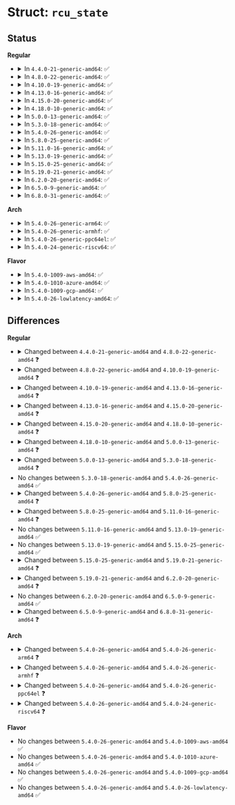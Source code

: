 # Struct: <code>rcu_state</code>

## Status
<b>Regular</b>
<ul>
<li>
<details>
<summary>In <code>4.4.0-21-generic-amd64</code>: ✅</summary>

```c
struct rcu_state {
    struct rcu_node[5] node;
    struct rcu_node *[3] level;
    u8 flavor_mask;
    struct rcu_data * rda;
    call_rcu_func_t call;
    int ncpus;
    u8 boost;
    long unsigned int gpnum;
    long unsigned int completed;
    struct task_struct * gp_kthread;
    wait_queue_head_t gp_wq;
    short int gp_flags;
    short int gp_state;
    raw_spinlock_t orphan_lock;
    struct callback_head * orphan_nxtlist;
    struct callback_head * * orphan_nxttail;
    struct callback_head * orphan_donelist;
    struct callback_head * * orphan_donetail;
    long int qlen_lazy;
    long int qlen;
    struct mutex barrier_mutex;
    atomic_t barrier_cpu_count;
    struct completion barrier_completion;
    long unsigned int barrier_sequence;
    long unsigned int expedited_sequence;
    atomic_long_t expedited_workdone0;
    atomic_long_t expedited_workdone1;
    atomic_long_t expedited_workdone2;
    atomic_long_t expedited_workdone3;
    atomic_long_t expedited_normal;
    atomic_t expedited_need_qs;
    wait_queue_head_t expedited_wq;
    int ncpus_snap;
    long unsigned int jiffies_force_qs;
    long unsigned int n_force_qs;
    long unsigned int n_force_qs_lh;
    long unsigned int n_force_qs_ngp;
    long unsigned int gp_start;
    long unsigned int gp_activity;
    long unsigned int jiffies_stall;
    long unsigned int jiffies_resched;
    long unsigned int n_force_qs_gpstart;
    long unsigned int gp_max;
    const char * name;
    char abbr;
    struct list_head flavors;
}
```
</details>
</li>
<li>
<details>
<summary>In <code>4.8.0-22-generic-amd64</code>: ✅</summary>

```c
struct rcu_state {
    struct rcu_node[5] node;
    struct rcu_node *[3] level;
    u8 flavor_mask;
    struct rcu_data * rda;
    call_rcu_func_t call;
    int ncpus;
    u8 boost;
    long unsigned int gpnum;
    long unsigned int completed;
    struct task_struct * gp_kthread;
    struct swait_queue_head gp_wq;
    short int gp_flags;
    short int gp_state;
    raw_spinlock_t orphan_lock;
    struct callback_head * orphan_nxtlist;
    struct callback_head * * orphan_nxttail;
    struct callback_head * orphan_donelist;
    struct callback_head * * orphan_donetail;
    long int qlen_lazy;
    long int qlen;
    struct mutex barrier_mutex;
    atomic_t barrier_cpu_count;
    struct completion barrier_completion;
    long unsigned int barrier_sequence;
    struct mutex exp_mutex;
    struct mutex exp_wake_mutex;
    long unsigned int expedited_sequence;
    atomic_long_t expedited_normal;
    atomic_t expedited_need_qs;
    struct swait_queue_head expedited_wq;
    int ncpus_snap;
    long unsigned int jiffies_force_qs;
    long unsigned int jiffies_kick_kthreads;
    long unsigned int n_force_qs;
    long unsigned int n_force_qs_lh;
    long unsigned int n_force_qs_ngp;
    long unsigned int gp_start;
    long unsigned int gp_activity;
    long unsigned int jiffies_stall;
    long unsigned int jiffies_resched;
    long unsigned int n_force_qs_gpstart;
    long unsigned int gp_max;
    const char * name;
    char abbr;
    struct list_head flavors;
}
```
</details>
</li>
<li>
<details>
<summary>In <code>4.10.0-19-generic-amd64</code>: ✅</summary>

```c
struct rcu_state {
    struct rcu_node[131] node;
    struct rcu_node *[4] level;
    u8 flavor_mask;
    struct rcu_data * rda;
    call_rcu_func_t call;
    int ncpus;
    u8 boost;
    long unsigned int gpnum;
    long unsigned int completed;
    struct task_struct * gp_kthread;
    struct swait_queue_head gp_wq;
    short int gp_flags;
    short int gp_state;
    raw_spinlock_t orphan_lock;
    struct callback_head * orphan_nxtlist;
    struct callback_head * * orphan_nxttail;
    struct callback_head * orphan_donelist;
    struct callback_head * * orphan_donetail;
    long int qlen_lazy;
    long int qlen;
    struct mutex barrier_mutex;
    atomic_t barrier_cpu_count;
    struct completion barrier_completion;
    long unsigned int barrier_sequence;
    struct mutex exp_mutex;
    struct mutex exp_wake_mutex;
    long unsigned int expedited_sequence;
    atomic_long_t expedited_normal;
    atomic_t expedited_need_qs;
    struct swait_queue_head expedited_wq;
    int ncpus_snap;
    long unsigned int jiffies_force_qs;
    long unsigned int jiffies_kick_kthreads;
    long unsigned int n_force_qs;
    long unsigned int n_force_qs_lh;
    long unsigned int n_force_qs_ngp;
    long unsigned int gp_start;
    long unsigned int gp_activity;
    long unsigned int jiffies_stall;
    long unsigned int jiffies_resched;
    long unsigned int n_force_qs_gpstart;
    long unsigned int gp_max;
    const char * name;
    char abbr;
    struct list_head flavors;
}
```
</details>
</li>
<li>
<details>
<summary>In <code>4.13.0-16-generic-amd64</code>: ✅</summary>

```c
struct rcu_state {
    struct rcu_node[521] node;
    struct rcu_node *[4] level;
    struct rcu_data * rda;
    call_rcu_func_t call;
    int ncpus;
    u8 boost;
    long unsigned int gpnum;
    long unsigned int completed;
    struct task_struct * gp_kthread;
    struct swait_queue_head gp_wq;
    short int gp_flags;
    short int gp_state;
    raw_spinlock_t orphan_lock;
    struct rcu_cblist orphan_pend;
    struct rcu_cblist orphan_done;
    struct mutex barrier_mutex;
    atomic_t barrier_cpu_count;
    struct completion barrier_completion;
    long unsigned int barrier_sequence;
    struct mutex exp_mutex;
    struct mutex exp_wake_mutex;
    long unsigned int expedited_sequence;
    atomic_t expedited_need_qs;
    struct swait_queue_head expedited_wq;
    int ncpus_snap;
    long unsigned int jiffies_force_qs;
    long unsigned int jiffies_kick_kthreads;
    long unsigned int n_force_qs;
    long unsigned int n_force_qs_lh;
    long unsigned int n_force_qs_ngp;
    long unsigned int gp_start;
    long unsigned int gp_activity;
    long unsigned int jiffies_stall;
    long unsigned int jiffies_resched;
    long unsigned int n_force_qs_gpstart;
    long unsigned int gp_max;
    const char * name;
    char abbr;
    struct list_head flavors;
}
```
</details>
</li>
<li>
<details>
<summary>In <code>4.15.0-20-generic-amd64</code>: ✅</summary>

```c
struct rcu_state {
    struct rcu_node[521] node;
    struct rcu_node *[4] level;
    struct rcu_data * rda;
    call_rcu_func_t call;
    int ncpus;
    u8 boost;
    long unsigned int gpnum;
    long unsigned int completed;
    struct task_struct * gp_kthread;
    struct swait_queue_head gp_wq;
    short int gp_flags;
    short int gp_state;
    struct mutex barrier_mutex;
    atomic_t barrier_cpu_count;
    struct completion barrier_completion;
    long unsigned int barrier_sequence;
    struct mutex exp_mutex;
    struct mutex exp_wake_mutex;
    long unsigned int expedited_sequence;
    atomic_t expedited_need_qs;
    struct swait_queue_head expedited_wq;
    int ncpus_snap;
    long unsigned int jiffies_force_qs;
    long unsigned int jiffies_kick_kthreads;
    long unsigned int n_force_qs;
    long unsigned int n_force_qs_lh;
    long unsigned int n_force_qs_ngp;
    long unsigned int gp_start;
    long unsigned int gp_activity;
    long unsigned int jiffies_stall;
    long unsigned int jiffies_resched;
    long unsigned int n_force_qs_gpstart;
    long unsigned int gp_max;
    const char * name;
    char abbr;
    struct list_head flavors;
}
```
</details>
</li>
<li>
<details>
<summary>In <code>4.18.0-10-generic-amd64</code>: ✅</summary>

```c
struct rcu_state {
    struct rcu_node[521] node;
    struct rcu_node *[4] level;
    struct rcu_data * rda;
    call_rcu_func_t call;
    int ncpus;
    u8 boost;
    long unsigned int gpnum;
    long unsigned int completed;
    struct task_struct * gp_kthread;
    struct swait_queue_head gp_wq;
    short int gp_flags;
    short int gp_state;
    struct mutex barrier_mutex;
    atomic_t barrier_cpu_count;
    struct completion barrier_completion;
    long unsigned int barrier_sequence;
    struct mutex exp_mutex;
    struct mutex exp_wake_mutex;
    long unsigned int expedited_sequence;
    atomic_t expedited_need_qs;
    struct swait_queue_head expedited_wq;
    int ncpus_snap;
    long unsigned int jiffies_force_qs;
    long unsigned int jiffies_kick_kthreads;
    long unsigned int n_force_qs;
    long unsigned int gp_start;
    long unsigned int gp_activity;
    long unsigned int jiffies_stall;
    long unsigned int jiffies_resched;
    long unsigned int n_force_qs_gpstart;
    long unsigned int gp_max;
    const char * name;
    char abbr;
    struct list_head flavors;
}
```
</details>
</li>
<li>
<details>
<summary>In <code>5.0.0-13-generic-amd64</code>: ✅</summary>

```c
struct rcu_state {
    struct rcu_node[521] node;
    struct rcu_node *[4] level;
    int ncpus;
    u8 boost;
    long unsigned int gp_seq;
    struct task_struct * gp_kthread;
    struct swait_queue_head gp_wq;
    short int gp_flags;
    short int gp_state;
    struct mutex barrier_mutex;
    atomic_t barrier_cpu_count;
    struct completion barrier_completion;
    long unsigned int barrier_sequence;
    struct mutex exp_mutex;
    struct mutex exp_wake_mutex;
    long unsigned int expedited_sequence;
    atomic_t expedited_need_qs;
    struct swait_queue_head expedited_wq;
    int ncpus_snap;
    long unsigned int jiffies_force_qs;
    long unsigned int jiffies_kick_kthreads;
    long unsigned int n_force_qs;
    long unsigned int gp_start;
    long unsigned int gp_end;
    long unsigned int gp_activity;
    long unsigned int gp_req_activity;
    long unsigned int jiffies_stall;
    long unsigned int jiffies_resched;
    long unsigned int n_force_qs_gpstart;
    long unsigned int gp_max;
    const char * name;
    char abbr;
    raw_spinlock_t ofl_lock;
}
```
</details>
</li>
<li>
<details>
<summary>In <code>5.3.0-18-generic-amd64</code>: ✅</summary>

```c
struct rcu_state {
    struct rcu_node[521] node;
    struct rcu_node *[4] level;
    int ncpus;
    u8 boost;
    long unsigned int gp_seq;
    struct task_struct * gp_kthread;
    struct swait_queue_head gp_wq;
    short int gp_flags;
    short int gp_state;
    long unsigned int gp_wake_time;
    long unsigned int gp_wake_seq;
    struct mutex barrier_mutex;
    atomic_t barrier_cpu_count;
    struct completion barrier_completion;
    long unsigned int barrier_sequence;
    struct mutex exp_mutex;
    struct mutex exp_wake_mutex;
    long unsigned int expedited_sequence;
    atomic_t expedited_need_qs;
    struct swait_queue_head expedited_wq;
    int ncpus_snap;
    long unsigned int jiffies_force_qs;
    long unsigned int jiffies_kick_kthreads;
    long unsigned int n_force_qs;
    long unsigned int gp_start;
    long unsigned int gp_end;
    long unsigned int gp_activity;
    long unsigned int gp_req_activity;
    long unsigned int jiffies_stall;
    long unsigned int jiffies_resched;
    long unsigned int n_force_qs_gpstart;
    long unsigned int gp_max;
    const char * name;
    char abbr;
    raw_spinlock_t ofl_lock;
}
```
</details>
</li>
<li>
<details>
<summary>In <code>5.4.0-26-generic-amd64</code>: ✅</summary>

```c
struct rcu_state {
    struct rcu_node[521] node;
    struct rcu_node *[4] level;
    int ncpus;
    u8 boost;
    long unsigned int gp_seq;
    struct task_struct * gp_kthread;
    struct swait_queue_head gp_wq;
    short int gp_flags;
    short int gp_state;
    long unsigned int gp_wake_time;
    long unsigned int gp_wake_seq;
    struct mutex barrier_mutex;
    atomic_t barrier_cpu_count;
    struct completion barrier_completion;
    long unsigned int barrier_sequence;
    struct mutex exp_mutex;
    struct mutex exp_wake_mutex;
    long unsigned int expedited_sequence;
    atomic_t expedited_need_qs;
    struct swait_queue_head expedited_wq;
    int ncpus_snap;
    long unsigned int jiffies_force_qs;
    long unsigned int jiffies_kick_kthreads;
    long unsigned int n_force_qs;
    long unsigned int gp_start;
    long unsigned int gp_end;
    long unsigned int gp_activity;
    long unsigned int gp_req_activity;
    long unsigned int jiffies_stall;
    long unsigned int jiffies_resched;
    long unsigned int n_force_qs_gpstart;
    long unsigned int gp_max;
    const char * name;
    char abbr;
    raw_spinlock_t ofl_lock;
}
```
</details>
</li>
<li>
<details>
<summary>In <code>5.8.0-25-generic-amd64</code>: ✅</summary>

```c
struct rcu_state {
    struct rcu_node[521] node;
    struct rcu_node *[4] level;
    int ncpus;
    u8 boost;
    long unsigned int gp_seq;
    struct task_struct * gp_kthread;
    struct swait_queue_head gp_wq;
    short int gp_flags;
    short int gp_state;
    long unsigned int gp_wake_time;
    long unsigned int gp_wake_seq;
    struct mutex barrier_mutex;
    atomic_t barrier_cpu_count;
    struct completion barrier_completion;
    long unsigned int barrier_sequence;
    struct mutex exp_mutex;
    struct mutex exp_wake_mutex;
    long unsigned int expedited_sequence;
    atomic_t expedited_need_qs;
    struct swait_queue_head expedited_wq;
    int ncpus_snap;
    u8 cbovld;
    u8 cbovldnext;
    long unsigned int jiffies_force_qs;
    long unsigned int jiffies_kick_kthreads;
    long unsigned int n_force_qs;
    long unsigned int gp_start;
    long unsigned int gp_end;
    long unsigned int gp_activity;
    long unsigned int gp_req_activity;
    long unsigned int jiffies_stall;
    long unsigned int jiffies_resched;
    long unsigned int n_force_qs_gpstart;
    long unsigned int gp_max;
    const char * name;
    char abbr;
    raw_spinlock_t ofl_lock;
}
```
</details>
</li>
<li>
<details>
<summary>In <code>5.11.0-16-generic-amd64</code>: ✅</summary>

```c
struct rcu_state {
    struct rcu_node[521] node;
    struct rcu_node *[4] level;
    int ncpus;
    int n_online_cpus;
    u8 boost;
    long unsigned int gp_seq;
    long unsigned int gp_max;
    struct task_struct * gp_kthread;
    struct swait_queue_head gp_wq;
    short int gp_flags;
    short int gp_state;
    long unsigned int gp_wake_time;
    long unsigned int gp_wake_seq;
    struct mutex barrier_mutex;
    atomic_t barrier_cpu_count;
    struct completion barrier_completion;
    long unsigned int barrier_sequence;
    struct mutex exp_mutex;
    struct mutex exp_wake_mutex;
    long unsigned int expedited_sequence;
    atomic_t expedited_need_qs;
    struct swait_queue_head expedited_wq;
    int ncpus_snap;
    u8 cbovld;
    u8 cbovldnext;
    long unsigned int jiffies_force_qs;
    long unsigned int jiffies_kick_kthreads;
    long unsigned int n_force_qs;
    long unsigned int gp_start;
    long unsigned int gp_end;
    long unsigned int gp_activity;
    long unsigned int gp_req_activity;
    long unsigned int jiffies_stall;
    long unsigned int jiffies_resched;
    long unsigned int n_force_qs_gpstart;
    const char * name;
    char abbr;
    raw_spinlock_t ofl_lock;
}
```
</details>
</li>
<li>
<details>
<summary>In <code>5.13.0-19-generic-amd64</code>: ✅</summary>

```c
struct rcu_state {
    struct rcu_node[521] node;
    struct rcu_node *[4] level;
    int ncpus;
    int n_online_cpus;
    u8 boost;
    long unsigned int gp_seq;
    long unsigned int gp_max;
    struct task_struct * gp_kthread;
    struct swait_queue_head gp_wq;
    short int gp_flags;
    short int gp_state;
    long unsigned int gp_wake_time;
    long unsigned int gp_wake_seq;
    struct mutex barrier_mutex;
    atomic_t barrier_cpu_count;
    struct completion barrier_completion;
    long unsigned int barrier_sequence;
    struct mutex exp_mutex;
    struct mutex exp_wake_mutex;
    long unsigned int expedited_sequence;
    atomic_t expedited_need_qs;
    struct swait_queue_head expedited_wq;
    int ncpus_snap;
    u8 cbovld;
    u8 cbovldnext;
    long unsigned int jiffies_force_qs;
    long unsigned int jiffies_kick_kthreads;
    long unsigned int n_force_qs;
    long unsigned int gp_start;
    long unsigned int gp_end;
    long unsigned int gp_activity;
    long unsigned int gp_req_activity;
    long unsigned int jiffies_stall;
    long unsigned int jiffies_resched;
    long unsigned int n_force_qs_gpstart;
    const char * name;
    char abbr;
    raw_spinlock_t ofl_lock;
}
```
</details>
</li>
<li>
<details>
<summary>In <code>5.15.0-25-generic-amd64</code>: ✅</summary>

```c
struct rcu_state {
    struct rcu_node[521] node;
    struct rcu_node *[4] level;
    int ncpus;
    int n_online_cpus;
    u8 boost;
    long unsigned int gp_seq;
    long unsigned int gp_max;
    struct task_struct * gp_kthread;
    struct swait_queue_head gp_wq;
    short int gp_flags;
    short int gp_state;
    long unsigned int gp_wake_time;
    long unsigned int gp_wake_seq;
    struct mutex barrier_mutex;
    atomic_t barrier_cpu_count;
    struct completion barrier_completion;
    long unsigned int barrier_sequence;
    struct mutex exp_mutex;
    struct mutex exp_wake_mutex;
    long unsigned int expedited_sequence;
    atomic_t expedited_need_qs;
    struct swait_queue_head expedited_wq;
    int ncpus_snap;
    u8 cbovld;
    u8 cbovldnext;
    long unsigned int jiffies_force_qs;
    long unsigned int jiffies_kick_kthreads;
    long unsigned int n_force_qs;
    long unsigned int gp_start;
    long unsigned int gp_end;
    long unsigned int gp_activity;
    long unsigned int gp_req_activity;
    long unsigned int jiffies_stall;
    long unsigned int jiffies_resched;
    long unsigned int n_force_qs_gpstart;
    const char * name;
    char abbr;
    raw_spinlock_t ofl_lock;
}
```
</details>
</li>
<li>
<details>
<summary>In <code>5.19.0-21-generic-amd64</code>: ✅</summary>

```c
struct rcu_state {
    struct rcu_node[521] node;
    struct rcu_node *[4] level;
    int ncpus;
    int n_online_cpus;
    long unsigned int gp_seq;
    long unsigned int gp_max;
    struct task_struct * gp_kthread;
    struct swait_queue_head gp_wq;
    short int gp_flags;
    short int gp_state;
    long unsigned int gp_wake_time;
    long unsigned int gp_wake_seq;
    struct mutex barrier_mutex;
    atomic_t barrier_cpu_count;
    struct completion barrier_completion;
    long unsigned int barrier_sequence;
    raw_spinlock_t barrier_lock;
    struct mutex exp_mutex;
    struct mutex exp_wake_mutex;
    long unsigned int expedited_sequence;
    atomic_t expedited_need_qs;
    struct swait_queue_head expedited_wq;
    int ncpus_snap;
    u8 cbovld;
    u8 cbovldnext;
    long unsigned int jiffies_force_qs;
    long unsigned int jiffies_kick_kthreads;
    long unsigned int n_force_qs;
    long unsigned int gp_start;
    long unsigned int gp_end;
    long unsigned int gp_activity;
    long unsigned int gp_req_activity;
    long unsigned int jiffies_stall;
    long unsigned int jiffies_resched;
    long unsigned int n_force_qs_gpstart;
    const char * name;
    char abbr;
    arch_spinlock_t ofl_lock;
    int nocb_is_setup;
}
```
</details>
</li>
<li>
<details>
<summary>In <code>6.2.0-20-generic-amd64</code>: ✅</summary>

```c
struct rcu_state {
    struct rcu_node[521] node;
    struct rcu_node *[4] level;
    int ncpus;
    int n_online_cpus;
    long unsigned int gp_seq;
    long unsigned int gp_max;
    struct task_struct * gp_kthread;
    struct swait_queue_head gp_wq;
    short int gp_flags;
    short int gp_state;
    long unsigned int gp_wake_time;
    long unsigned int gp_wake_seq;
    long unsigned int gp_seq_polled;
    long unsigned int gp_seq_polled_snap;
    long unsigned int gp_seq_polled_exp_snap;
    struct mutex barrier_mutex;
    atomic_t barrier_cpu_count;
    struct completion barrier_completion;
    long unsigned int barrier_sequence;
    raw_spinlock_t barrier_lock;
    struct mutex exp_mutex;
    struct mutex exp_wake_mutex;
    long unsigned int expedited_sequence;
    atomic_t expedited_need_qs;
    struct swait_queue_head expedited_wq;
    int ncpus_snap;
    u8 cbovld;
    u8 cbovldnext;
    long unsigned int jiffies_force_qs;
    long unsigned int jiffies_kick_kthreads;
    long unsigned int n_force_qs;
    long unsigned int gp_start;
    long unsigned int gp_end;
    long unsigned int gp_activity;
    long unsigned int gp_req_activity;
    long unsigned int jiffies_stall;
    long unsigned int jiffies_resched;
    long unsigned int n_force_qs_gpstart;
    const char * name;
    char abbr;
    arch_spinlock_t ofl_lock;
    int nocb_is_setup;
}
```
</details>
</li>
<li>
<details>
<summary>In <code>6.5.0-9-generic-amd64</code>: ✅</summary>

```c
struct rcu_state {
    struct rcu_node[521] node;
    struct rcu_node *[4] level;
    int ncpus;
    int n_online_cpus;
    long unsigned int gp_seq;
    long unsigned int gp_max;
    struct task_struct * gp_kthread;
    struct swait_queue_head gp_wq;
    short int gp_flags;
    short int gp_state;
    long unsigned int gp_wake_time;
    long unsigned int gp_wake_seq;
    long unsigned int gp_seq_polled;
    long unsigned int gp_seq_polled_snap;
    long unsigned int gp_seq_polled_exp_snap;
    struct mutex barrier_mutex;
    atomic_t barrier_cpu_count;
    struct completion barrier_completion;
    long unsigned int barrier_sequence;
    raw_spinlock_t barrier_lock;
    struct mutex exp_mutex;
    struct mutex exp_wake_mutex;
    long unsigned int expedited_sequence;
    atomic_t expedited_need_qs;
    struct swait_queue_head expedited_wq;
    int ncpus_snap;
    u8 cbovld;
    u8 cbovldnext;
    long unsigned int jiffies_force_qs;
    long unsigned int jiffies_kick_kthreads;
    long unsigned int n_force_qs;
    long unsigned int gp_start;
    long unsigned int gp_end;
    long unsigned int gp_activity;
    long unsigned int gp_req_activity;
    long unsigned int jiffies_stall;
    long unsigned int jiffies_resched;
    long unsigned int n_force_qs_gpstart;
    const char * name;
    char abbr;
    arch_spinlock_t ofl_lock;
    int nocb_is_setup;
}
```
</details>
</li>
<li>
<details>
<summary>In <code>6.8.0-31-generic-amd64</code>: ✅</summary>

```c
struct rcu_state {
    struct rcu_node[521] node;
    struct rcu_node *[4] level;
    int ncpus;
    int n_online_cpus;
    long unsigned int gp_seq;
    long unsigned int gp_max;
    struct task_struct * gp_kthread;
    struct swait_queue_head gp_wq;
    short int gp_flags;
    short int gp_state;
    long unsigned int gp_wake_time;
    long unsigned int gp_wake_seq;
    long unsigned int gp_seq_polled;
    long unsigned int gp_seq_polled_snap;
    long unsigned int gp_seq_polled_exp_snap;
    struct mutex barrier_mutex;
    atomic_t barrier_cpu_count;
    struct completion barrier_completion;
    long unsigned int barrier_sequence;
    raw_spinlock_t barrier_lock;
    struct mutex exp_mutex;
    struct mutex exp_wake_mutex;
    long unsigned int expedited_sequence;
    atomic_t expedited_need_qs;
    struct swait_queue_head expedited_wq;
    int ncpus_snap;
    u8 cbovld;
    u8 cbovldnext;
    long unsigned int jiffies_force_qs;
    long unsigned int jiffies_kick_kthreads;
    long unsigned int n_force_qs;
    long unsigned int gp_start;
    long unsigned int gp_end;
    long unsigned int gp_activity;
    long unsigned int gp_req_activity;
    long unsigned int jiffies_stall;
    int nr_fqs_jiffies_stall;
    long unsigned int jiffies_resched;
    long unsigned int n_force_qs_gpstart;
    const char * name;
    char abbr;
    arch_spinlock_t ofl_lock;
    int nocb_is_setup;
}
```
</details>
</li>
</ul>
<b>Arch</b>
<ul>
<li>
<details>
<summary>In <code>5.4.0-26-generic-arm64</code>: ✅</summary>

```c
struct rcu_state {
    struct rcu_node[17] node;
    struct rcu_node *[3] level;
    int ncpus;
    u8 boost;
    long unsigned int gp_seq;
    struct task_struct * gp_kthread;
    struct swait_queue_head gp_wq;
    short int gp_flags;
    short int gp_state;
    long unsigned int gp_wake_time;
    long unsigned int gp_wake_seq;
    struct mutex barrier_mutex;
    atomic_t barrier_cpu_count;
    struct completion barrier_completion;
    long unsigned int barrier_sequence;
    struct mutex exp_mutex;
    struct mutex exp_wake_mutex;
    long unsigned int expedited_sequence;
    atomic_t expedited_need_qs;
    struct swait_queue_head expedited_wq;
    int ncpus_snap;
    long unsigned int jiffies_force_qs;
    long unsigned int jiffies_kick_kthreads;
    long unsigned int n_force_qs;
    long unsigned int gp_start;
    long unsigned int gp_end;
    long unsigned int gp_activity;
    long unsigned int gp_req_activity;
    long unsigned int jiffies_stall;
    long unsigned int jiffies_resched;
    long unsigned int n_force_qs_gpstart;
    long unsigned int gp_max;
    const char * name;
    char abbr;
    raw_spinlock_t ofl_lock;
}
```
</details>
</li>
<li>
<details>
<summary>In <code>5.4.0-26-generic-armhf</code>: ✅</summary>

```c
struct rcu_state {
    struct rcu_node[1] node;
    struct rcu_node *[2] level;
    int ncpus;
    u8 boost;
    long unsigned int gp_seq;
    struct task_struct * gp_kthread;
    struct swait_queue_head gp_wq;
    short int gp_flags;
    short int gp_state;
    long unsigned int gp_wake_time;
    long unsigned int gp_wake_seq;
    struct mutex barrier_mutex;
    atomic_t barrier_cpu_count;
    struct completion barrier_completion;
    long unsigned int barrier_sequence;
    struct mutex exp_mutex;
    struct mutex exp_wake_mutex;
    long unsigned int expedited_sequence;
    atomic_t expedited_need_qs;
    struct swait_queue_head expedited_wq;
    int ncpus_snap;
    long unsigned int jiffies_force_qs;
    long unsigned int jiffies_kick_kthreads;
    long unsigned int n_force_qs;
    long unsigned int gp_start;
    long unsigned int gp_end;
    long unsigned int gp_activity;
    long unsigned int gp_req_activity;
    long unsigned int jiffies_stall;
    long unsigned int jiffies_resched;
    long unsigned int n_force_qs_gpstart;
    long unsigned int gp_max;
    const char * name;
    char abbr;
    raw_spinlock_t ofl_lock;
}
```
</details>
</li>
<li>
<details>
<summary>In <code>5.4.0-26-generic-ppc64el</code>: ✅</summary>

```c
struct rcu_state {
    struct rcu_node[131] node;
    struct rcu_node *[4] level;
    int ncpus;
    u8 boost;
    long unsigned int gp_seq;
    struct task_struct * gp_kthread;
    struct swait_queue_head gp_wq;
    short int gp_flags;
    short int gp_state;
    long unsigned int gp_wake_time;
    long unsigned int gp_wake_seq;
    struct mutex barrier_mutex;
    atomic_t barrier_cpu_count;
    struct completion barrier_completion;
    long unsigned int barrier_sequence;
    struct mutex exp_mutex;
    struct mutex exp_wake_mutex;
    long unsigned int expedited_sequence;
    atomic_t expedited_need_qs;
    struct swait_queue_head expedited_wq;
    int ncpus_snap;
    long unsigned int jiffies_force_qs;
    long unsigned int jiffies_kick_kthreads;
    long unsigned int n_force_qs;
    long unsigned int gp_start;
    long unsigned int gp_end;
    long unsigned int gp_activity;
    long unsigned int gp_req_activity;
    long unsigned int jiffies_stall;
    long unsigned int jiffies_resched;
    long unsigned int n_force_qs_gpstart;
    long unsigned int gp_max;
    const char * name;
    char abbr;
    raw_spinlock_t ofl_lock;
}
```
</details>
</li>
<li>
<details>
<summary>In <code>5.4.0-24-generic-riscv64</code>: ✅</summary>

```c
struct rcu_state {
    struct rcu_node[1] node;
    struct rcu_node *[2] level;
    int ncpus;
    u8 boost;
    long unsigned int gp_seq;
    struct task_struct * gp_kthread;
    struct swait_queue_head gp_wq;
    short int gp_flags;
    short int gp_state;
    long unsigned int gp_wake_time;
    long unsigned int gp_wake_seq;
    struct mutex barrier_mutex;
    atomic_t barrier_cpu_count;
    struct completion barrier_completion;
    long unsigned int barrier_sequence;
    struct mutex exp_mutex;
    struct mutex exp_wake_mutex;
    long unsigned int expedited_sequence;
    atomic_t expedited_need_qs;
    struct swait_queue_head expedited_wq;
    int ncpus_snap;
    long unsigned int jiffies_force_qs;
    long unsigned int jiffies_kick_kthreads;
    long unsigned int n_force_qs;
    long unsigned int gp_start;
    long unsigned int gp_end;
    long unsigned int gp_activity;
    long unsigned int gp_req_activity;
    long unsigned int jiffies_stall;
    long unsigned int jiffies_resched;
    long unsigned int n_force_qs_gpstart;
    long unsigned int gp_max;
    const char * name;
    char abbr;
    raw_spinlock_t ofl_lock;
}
```
</details>
</li>
</ul>
<b>Flavor</b>
<ul>
<li>
<details>
<summary>In <code>5.4.0-1009-aws-amd64</code>: ✅</summary>

```c
struct rcu_state {
    struct rcu_node[521] node;
    struct rcu_node *[4] level;
    int ncpus;
    u8 boost;
    long unsigned int gp_seq;
    struct task_struct * gp_kthread;
    struct swait_queue_head gp_wq;
    short int gp_flags;
    short int gp_state;
    long unsigned int gp_wake_time;
    long unsigned int gp_wake_seq;
    struct mutex barrier_mutex;
    atomic_t barrier_cpu_count;
    struct completion barrier_completion;
    long unsigned int barrier_sequence;
    struct mutex exp_mutex;
    struct mutex exp_wake_mutex;
    long unsigned int expedited_sequence;
    atomic_t expedited_need_qs;
    struct swait_queue_head expedited_wq;
    int ncpus_snap;
    long unsigned int jiffies_force_qs;
    long unsigned int jiffies_kick_kthreads;
    long unsigned int n_force_qs;
    long unsigned int gp_start;
    long unsigned int gp_end;
    long unsigned int gp_activity;
    long unsigned int gp_req_activity;
    long unsigned int jiffies_stall;
    long unsigned int jiffies_resched;
    long unsigned int n_force_qs_gpstart;
    long unsigned int gp_max;
    const char * name;
    char abbr;
    raw_spinlock_t ofl_lock;
}
```
</details>
</li>
<li>
<details>
<summary>In <code>5.4.0-1010-azure-amd64</code>: ✅</summary>

```c
struct rcu_state {
    struct rcu_node[521] node;
    struct rcu_node *[4] level;
    int ncpus;
    u8 boost;
    long unsigned int gp_seq;
    struct task_struct * gp_kthread;
    struct swait_queue_head gp_wq;
    short int gp_flags;
    short int gp_state;
    long unsigned int gp_wake_time;
    long unsigned int gp_wake_seq;
    struct mutex barrier_mutex;
    atomic_t barrier_cpu_count;
    struct completion barrier_completion;
    long unsigned int barrier_sequence;
    struct mutex exp_mutex;
    struct mutex exp_wake_mutex;
    long unsigned int expedited_sequence;
    atomic_t expedited_need_qs;
    struct swait_queue_head expedited_wq;
    int ncpus_snap;
    long unsigned int jiffies_force_qs;
    long unsigned int jiffies_kick_kthreads;
    long unsigned int n_force_qs;
    long unsigned int gp_start;
    long unsigned int gp_end;
    long unsigned int gp_activity;
    long unsigned int gp_req_activity;
    long unsigned int jiffies_stall;
    long unsigned int jiffies_resched;
    long unsigned int n_force_qs_gpstart;
    long unsigned int gp_max;
    const char * name;
    char abbr;
    raw_spinlock_t ofl_lock;
}
```
</details>
</li>
<li>
<details>
<summary>In <code>5.4.0-1009-gcp-amd64</code>: ✅</summary>

```c
struct rcu_state {
    struct rcu_node[521] node;
    struct rcu_node *[4] level;
    int ncpus;
    u8 boost;
    long unsigned int gp_seq;
    struct task_struct * gp_kthread;
    struct swait_queue_head gp_wq;
    short int gp_flags;
    short int gp_state;
    long unsigned int gp_wake_time;
    long unsigned int gp_wake_seq;
    struct mutex barrier_mutex;
    atomic_t barrier_cpu_count;
    struct completion barrier_completion;
    long unsigned int barrier_sequence;
    struct mutex exp_mutex;
    struct mutex exp_wake_mutex;
    long unsigned int expedited_sequence;
    atomic_t expedited_need_qs;
    struct swait_queue_head expedited_wq;
    int ncpus_snap;
    long unsigned int jiffies_force_qs;
    long unsigned int jiffies_kick_kthreads;
    long unsigned int n_force_qs;
    long unsigned int gp_start;
    long unsigned int gp_end;
    long unsigned int gp_activity;
    long unsigned int gp_req_activity;
    long unsigned int jiffies_stall;
    long unsigned int jiffies_resched;
    long unsigned int n_force_qs_gpstart;
    long unsigned int gp_max;
    const char * name;
    char abbr;
    raw_spinlock_t ofl_lock;
}
```
</details>
</li>
<li>
<details>
<summary>In <code>5.4.0-26-lowlatency-amd64</code>: ✅</summary>

```c
struct rcu_state {
    struct rcu_node[521] node;
    struct rcu_node *[4] level;
    int ncpus;
    u8 boost;
    long unsigned int gp_seq;
    struct task_struct * gp_kthread;
    struct swait_queue_head gp_wq;
    short int gp_flags;
    short int gp_state;
    long unsigned int gp_wake_time;
    long unsigned int gp_wake_seq;
    struct mutex barrier_mutex;
    atomic_t barrier_cpu_count;
    struct completion barrier_completion;
    long unsigned int barrier_sequence;
    struct mutex exp_mutex;
    struct mutex exp_wake_mutex;
    long unsigned int expedited_sequence;
    atomic_t expedited_need_qs;
    struct swait_queue_head expedited_wq;
    int ncpus_snap;
    long unsigned int jiffies_force_qs;
    long unsigned int jiffies_kick_kthreads;
    long unsigned int n_force_qs;
    long unsigned int gp_start;
    long unsigned int gp_end;
    long unsigned int gp_activity;
    long unsigned int gp_req_activity;
    long unsigned int jiffies_stall;
    long unsigned int jiffies_resched;
    long unsigned int n_force_qs_gpstart;
    long unsigned int gp_max;
    const char * name;
    char abbr;
    raw_spinlock_t ofl_lock;
}
```
</details>
</li>
</ul>

## Differences
<b>Regular</b>
<ul>
<li>
<details>
<summary>Changed between <code>4.4.0-21-generic-amd64</code> and <code>4.8.0-22-generic-amd64</code> ❓</summary>
<ul>
<li>
<b>Field added. </b>
<code>struct mutex exp_mutex</code>
</li>
<li>
<b>Field added. </b>
<code>struct mutex exp_wake_mutex</code>
</li>
<li>
<b>Field added. </b>
<code>long unsigned int jiffies_kick_kthreads</code>
</li>
<li>
<b>Field removed. </b>
<code>atomic_long_t expedited_workdone0</code>
</li>
<li>
<b>Field removed. </b>
<code>atomic_long_t expedited_workdone1</code>
</li>
<li>
<b>Field removed. </b>
<code>atomic_long_t expedited_workdone2</code>
</li>
<li>
<b>Field removed. </b>
<code>atomic_long_t expedited_workdone3</code>
</li>
<li>
<b>Field type changed. </b>
<code>wait_queue_head_t gp_wq</code> ➡️ <code>struct swait_queue_head gp_wq</code>
</li>
<li>
<b>Field type changed. </b>
<code>wait_queue_head_t expedited_wq</code> ➡️ <code>struct swait_queue_head expedited_wq</code>
</li>
</ul>
</details>
</li>
<li>
<details>
<summary>Changed between <code>4.8.0-22-generic-amd64</code> and <code>4.10.0-19-generic-amd64</code> ❓</summary>
<ul>
<li>
<b>Field type changed. </b>
<code>struct rcu_node[5] node</code> ➡️ <code>struct rcu_node[131] node</code>
</li>
<li>
<b>Field type changed. </b>
<code>struct rcu_node *[3] level</code> ➡️ <code>struct rcu_node *[4] level</code>
</li>
</ul>
</details>
</li>
<li>
<details>
<summary>Changed between <code>4.10.0-19-generic-amd64</code> and <code>4.13.0-16-generic-amd64</code> ❓</summary>
<ul>
<li>
<b>Field added. </b>
<code>struct rcu_cblist orphan_pend</code>
</li>
<li>
<b>Field added. </b>
<code>struct rcu_cblist orphan_done</code>
</li>
<li>
<b>Field removed. </b>
<code>u8 flavor_mask</code>
</li>
<li>
<b>Field removed. </b>
<code>struct callback_head * orphan_nxtlist</code>
</li>
<li>
<b>Field removed. </b>
<code>struct callback_head * * orphan_nxttail</code>
</li>
<li>
<b>Field removed. </b>
<code>struct callback_head * orphan_donelist</code>
</li>
<li>
<b>Field removed. </b>
<code>struct callback_head * * orphan_donetail</code>
</li>
<li>
<b>Field removed. </b>
<code>long int qlen_lazy</code>
</li>
<li>
<b>Field removed. </b>
<code>long int qlen</code>
</li>
<li>
<b>Field removed. </b>
<code>atomic_long_t expedited_normal</code>
</li>
<li>
<b>Field type changed. </b>
<code>struct rcu_node[131] node</code> ➡️ <code>struct rcu_node[521] node</code>
</li>
</ul>
</details>
</li>
<li>
<details>
<summary>Changed between <code>4.13.0-16-generic-amd64</code> and <code>4.15.0-20-generic-amd64</code> ❓</summary>
<ul>
<li>
<b>Field removed. </b>
<code>raw_spinlock_t orphan_lock</code>
</li>
<li>
<b>Field removed. </b>
<code>struct rcu_cblist orphan_pend</code>
</li>
<li>
<b>Field removed. </b>
<code>struct rcu_cblist orphan_done</code>
</li>
</ul>
</details>
</li>
<li>
<details>
<summary>Changed between <code>4.15.0-20-generic-amd64</code> and <code>4.18.0-10-generic-amd64</code> ❓</summary>
<ul>
<li>
<b>Field removed. </b>
<code>long unsigned int n_force_qs_lh</code>
</li>
<li>
<b>Field removed. </b>
<code>long unsigned int n_force_qs_ngp</code>
</li>
</ul>
</details>
</li>
<li>
<details>
<summary>Changed between <code>4.18.0-10-generic-amd64</code> and <code>5.0.0-13-generic-amd64</code> ❓</summary>
<ul>
<li>
<b>Field added. </b>
<code>long unsigned int gp_seq</code>
</li>
<li>
<b>Field added. </b>
<code>long unsigned int gp_end</code>
</li>
<li>
<b>Field added. </b>
<code>long unsigned int gp_req_activity</code>
</li>
<li>
<b>Field added. </b>
<code>raw_spinlock_t ofl_lock</code>
</li>
<li>
<b>Field removed. </b>
<code>struct rcu_data * rda</code>
</li>
<li>
<b>Field removed. </b>
<code>call_rcu_func_t call</code>
</li>
<li>
<b>Field removed. </b>
<code>long unsigned int gpnum</code>
</li>
<li>
<b>Field removed. </b>
<code>long unsigned int completed</code>
</li>
<li>
<b>Field removed. </b>
<code>struct list_head flavors</code>
</li>
</ul>
</details>
</li>
<li>
<details>
<summary>Changed between <code>5.0.0-13-generic-amd64</code> and <code>5.3.0-18-generic-amd64</code> ❓</summary>
<ul>
<li>
<b>Field added. </b>
<code>long unsigned int gp_wake_time</code>
</li>
<li>
<b>Field added. </b>
<code>long unsigned int gp_wake_seq</code>
</li>
</ul>
</details>
</li>
<li>
No changes between <code>5.3.0-18-generic-amd64</code> and <code>5.4.0-26-generic-amd64</code> ✅
</li>
<li>
<details>
<summary>Changed between <code>5.4.0-26-generic-amd64</code> and <code>5.8.0-25-generic-amd64</code> ❓</summary>
<ul>
<li>
<b>Field added. </b>
<code>u8 cbovld</code>
</li>
<li>
<b>Field added. </b>
<code>u8 cbovldnext</code>
</li>
</ul>
</details>
</li>
<li>
<details>
<summary>Changed between <code>5.8.0-25-generic-amd64</code> and <code>5.11.0-16-generic-amd64</code> ❓</summary>
<ul>
<li>
<b>Field added. </b>
<code>int n_online_cpus</code>
</li>
</ul>
</details>
</li>
<li>
No changes between <code>5.11.0-16-generic-amd64</code> and <code>5.13.0-19-generic-amd64</code> ✅
</li>
<li>
No changes between <code>5.13.0-19-generic-amd64</code> and <code>5.15.0-25-generic-amd64</code> ✅
</li>
<li>
<details>
<summary>Changed between <code>5.15.0-25-generic-amd64</code> and <code>5.19.0-21-generic-amd64</code> ❓</summary>
<ul>
<li>
<b>Field added. </b>
<code>raw_spinlock_t barrier_lock</code>
</li>
<li>
<b>Field added. </b>
<code>int nocb_is_setup</code>
</li>
<li>
<b>Field removed. </b>
<code>u8 boost</code>
</li>
<li>
<b>Field type changed. </b>
<code>raw_spinlock_t ofl_lock</code> ➡️ <code>arch_spinlock_t ofl_lock</code>
</li>
</ul>
</details>
</li>
<li>
<details>
<summary>Changed between <code>5.19.0-21-generic-amd64</code> and <code>6.2.0-20-generic-amd64</code> ❓</summary>
<ul>
<li>
<b>Field added. </b>
<code>long unsigned int gp_seq_polled</code>
</li>
<li>
<b>Field added. </b>
<code>long unsigned int gp_seq_polled_snap</code>
</li>
<li>
<b>Field added. </b>
<code>long unsigned int gp_seq_polled_exp_snap</code>
</li>
</ul>
</details>
</li>
<li>
No changes between <code>6.2.0-20-generic-amd64</code> and <code>6.5.0-9-generic-amd64</code> ✅
</li>
<li>
<details>
<summary>Changed between <code>6.5.0-9-generic-amd64</code> and <code>6.8.0-31-generic-amd64</code> ❓</summary>
<ul>
<li>
<b>Field added. </b>
<code>int nr_fqs_jiffies_stall</code>
</li>
</ul>
</details>
</li>
</ul>
<b>Arch</b>
<ul>
<li>
<details>
<summary>Changed between <code>5.4.0-26-generic-amd64</code> and <code>5.4.0-26-generic-arm64</code> ❓</summary>
<ul>
<li>
<b>Field type changed. </b>
<code>struct rcu_node[521] node</code> ➡️ <code>struct rcu_node[17] node</code>
</li>
<li>
<b>Field type changed. </b>
<code>struct rcu_node *[4] level</code> ➡️ <code>struct rcu_node *[3] level</code>
</li>
</ul>
</details>
</li>
<li>
<details>
<summary>Changed between <code>5.4.0-26-generic-amd64</code> and <code>5.4.0-26-generic-armhf</code> ❓</summary>
<ul>
<li>
<b>Field type changed. </b>
<code>struct rcu_node[521] node</code> ➡️ <code>struct rcu_node[1] node</code>
</li>
<li>
<b>Field type changed. </b>
<code>struct rcu_node *[4] level</code> ➡️ <code>struct rcu_node *[2] level</code>
</li>
</ul>
</details>
</li>
<li>
<details>
<summary>Changed between <code>5.4.0-26-generic-amd64</code> and <code>5.4.0-26-generic-ppc64el</code> ❓</summary>
<ul>
<li>
<b>Field type changed. </b>
<code>struct rcu_node[521] node</code> ➡️ <code>struct rcu_node[131] node</code>
</li>
</ul>
</details>
</li>
<li>
<details>
<summary>Changed between <code>5.4.0-26-generic-amd64</code> and <code>5.4.0-24-generic-riscv64</code> ❓</summary>
<ul>
<li>
<b>Field type changed. </b>
<code>struct rcu_node[521] node</code> ➡️ <code>struct rcu_node[1] node</code>
</li>
<li>
<b>Field type changed. </b>
<code>struct rcu_node *[4] level</code> ➡️ <code>struct rcu_node *[2] level</code>
</li>
</ul>
</details>
</li>
</ul>
<b>Flavor</b>
<ul>
<li>
No changes between <code>5.4.0-26-generic-amd64</code> and <code>5.4.0-1009-aws-amd64</code> ✅
</li>
<li>
No changes between <code>5.4.0-26-generic-amd64</code> and <code>5.4.0-1010-azure-amd64</code> ✅
</li>
<li>
No changes between <code>5.4.0-26-generic-amd64</code> and <code>5.4.0-1009-gcp-amd64</code> ✅
</li>
<li>
No changes between <code>5.4.0-26-generic-amd64</code> and <code>5.4.0-26-lowlatency-amd64</code> ✅
</li>
</ul>
